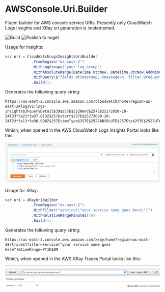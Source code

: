 # AWSConsole.Uri.Builder
Fluent builder for AWS console service URIs.  Presently only CloudWatch Logs Insights and XRay uri generation is implemented.

![Build](https://github.com/waxtell/AWS.Uri.Builder/workflows/Build/badge.svg)
![Publish to nuget](https://github.com/waxtell/AWS.Uri.Builder/workflows/Publish%20to%20nuget/badge.svg?branch=main)

Usage for Insights:

``` csharp
var uri = CloudWatchLogsInsightsUriBuilder
            .FromRegion("us-east-2")
            .WithLogGroups("your_log_group")
            .WithAbsoluteRange(DateTime.UtcNow, DateTime.UtcNow.AddMinutes(10), TimeZoneType.UTC)
            .WithQuery($"fields @timestamp, @message\n| filter @requestId = \"your_request_id\"\n| sort @timestamp desc")
            .Build();
```
Generates the following query string:
```
https://us-east-2.console.aws.amazon.com/cloudwatch/home?region=us-east-2#logsV2:logs-insights$3FqueryDetail$3D$257E$2528end$257E$25272020-10-24T23*3a21*3a07.013Z$257Estart$257E$25272020-10-24T23*3a11*3a06.998Z$257EtimeType$257E$2527ABSOLUTE$257Etz$257E$2527UTC$257EeditorString$257E$2527fields*20*40timestamp*2c*20*40message*0a*7c*20filter*20*40requestId*20*3d*20*22your_request_id*22*0a*7c*20sort*20*40timestamp*20desc*0a$257EisLiveTail$257Efalse$257Esource$257E$2528$257E$2527your_log_group$2529$2529
```
Which, when opened in the AWS CloudWatch Logs Insights Portal looks like this:

![](https://raw.githubusercontent.com/waxtell/AWS.Uri.Builder/develop/assets/insightsportal.png)

Usage for XRay:

``` csharp
var uri = XRayUriBuilder
			.FromRegion("us-east-2")
			.WithFilter("service(\"your service name goes here\")")			
			.WithRelativeRangeMinutes(70)
			.Build();
```
Generates the following query string:
```
https://us-east-2.console.aws.amazon.com/xray/home?region=us-east-2#/traces?filter=service("your service name goes here")&timeRange=PT1H10M
```
Which, when opened in the AWS XRay Traces Portal looks like this:

![](https://raw.githubusercontent.com/waxtell/AWS.Uri.Builder/develop/assets/xrayportal.png)

